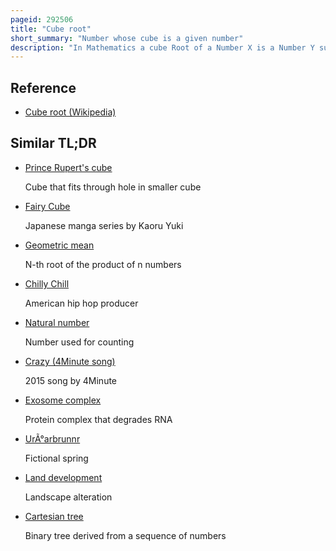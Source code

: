 ```yaml
---
pageid: 292506
title: "Cube root"
short_summary: "Number whose cube is a given number"
description: "In Mathematics a cube Root of a Number X is a Number Y such that y3 X. All nonzero real Numbers have exactly one real Cube Root and a Pair of complex Conjugate Cube Roots and all Nonzero complex Numbers have three distinct complex Cube Roots. For Example, the real Cube Root of 8, denoted, is 2, because 23 = 8, while the other cube Roots of 8 are and."
---
```


## Reference

- [Cube root (Wikipedia)](https://en.wikipedia.org/?curid=292506)

## Similar TL;DR

- [Prince Rupert's cube](/tldr/en/prince-ruperts-cube)

  Cube that fits through hole in smaller cube

- [Fairy Cube](/tldr/en/fairy-cube)

  Japanese manga series by Kaoru Yuki

- [Geometric mean](/tldr/en/geometric-mean)

  N-th root of the product of n numbers

- [Chilly Chill](/tldr/en/chilly-chill)

  American hip hop producer

- [Natural number](/tldr/en/natural-number)

  Number used for counting

- [Crazy (4Minute song)](/tldr/en/crazy-4minute-song)

  2015 song by 4Minute

- [Exosome complex](/tldr/en/exosome-complex)

  Protein complex that degrades RNA

- [UrÃ°arbrunnr](/tldr/en/urarbrunnr)

  Fictional spring

- [Land development](/tldr/en/land-development)

  Landscape alteration

- [Cartesian tree](/tldr/en/cartesian-tree)

  Binary tree derived from a sequence of numbers
